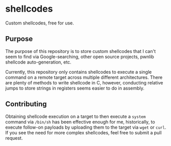 # shellcodes
Custom shellcodes, free for use.

## Purpose

The purpose of this repository is to store custom shellcodes that I can't seem
to find via Google-searching, other open source projects, pwnlib shellcode
auto-generation, etc.

Currently, this repository only contains shellcodes to execute a single command
on a remote target across multiple different architectures. There are plenty of
methods to write shellcode in C, however, conducting relative jumps to store
strings in registers seems easier to do in assembly.

## Contributing

Obtaining shellcode execution on a target to then execute a `system` command
via `/bin/sh` has been effective enough for me, historically, to execute
follow-on payloads by uploading them to the target via `wget` or `curl`. If you
see the need for more complex shellcodes, feel free to submit a pull request.
